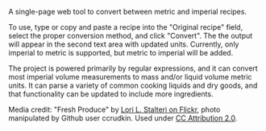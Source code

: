 A single-page web tool to convert between metric and imperial recipes.

To use, type or copy and paste a recipe into the "Original recipe" field, select the proper conversion method, and click "Convert". The the output will appear in the second text area with updated units. Currently, only imperial to metric is supported, but metric to imperial will be added.

The project is powered primarily by regular expressions, and it can convert most imperial volume measurements to mass and/or liquid volume metric units. It can parse a variety of common cooking liquids and dry goods, and that functionality can be updated to include more ingredients.

Media credit: "Fresh Produce" by [Lori L. Stalteri on Flickr](https://flic.kr/p/8Phg5G), photo manipulated by Github user ccrudkin. Used under [CC Attribution 2.0](https://creativecommons.org/licenses/by/2.0/legalcode).